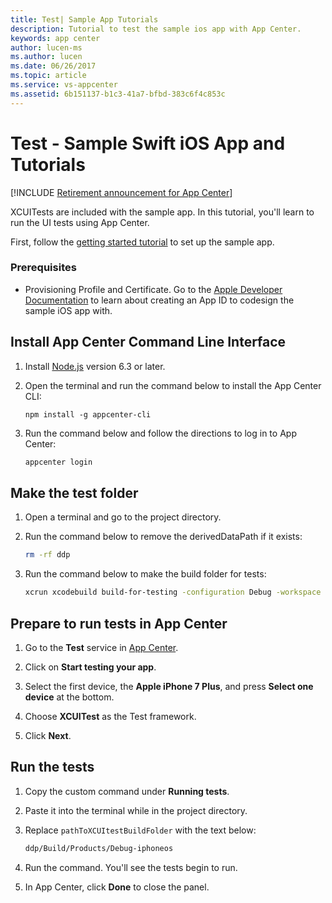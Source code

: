 ```yaml
---
title: Test| Sample App Tutorials
description: Tutorial to test the sample ios app with App Center.
keywords: app center
author: lucen-ms
ms.author: lucen
ms.date: 06/26/2017
ms.topic: article
ms.service: vs-appcenter
ms.assetid: 6b151137-b1c3-41a7-bfbd-383c6f4c853c
---
```


# Test - Sample Swift iOS App and Tutorials

[!INCLUDE [Retirement announcement for App Center](../../includes/retirement.md)]

XCUITests are included with the sample app. In this tutorial, you'll learn to run the UI tests using App Center.

First, follow the [getting started tutorial](getting-started.md) to set up the sample app.

### Prerequisites
- Provisioning Profile and Certificate. Go to the [Apple Developer Documentation](https://developer.apple.com/library/content/documentation/IDEs/Conceptual/AppDistributionGuide/MaintainingProfiles/MaintainingProfiles.html) to learn about creating an App ID to codesign the sample iOS app with.

## Install App Center Command Line Interface

1. Install [Node.js](https://nodejs.org/en/) version 6.3 or later.
2. Open the terminal and run the command below to install the App Center CLI:

   ```shell
   npm install -g appcenter-cli
   ```

3. Run the command below and follow the directions to log in to App Center:

   ```bash
   appcenter login
   ```  

## Make the test folder
1. Open a terminal and go to the project directory.

2. Run the command below to remove the derivedDataPath if it exists:

   ```bash
   rm -rf ddp
   ```

3. Run the command below to make the build folder for tests:

   ```bash
   xcrun xcodebuild build-for-testing -configuration Debug -workspace sampleapp-ios-swift.xcworkspace -sdk iphoneos -scheme sampleapp-ios-swift -derivedDataPath ddp
   ```  

## Prepare to run tests in App Center

1. Go to the **Test** service in [App Center](https://appcenter.ms/apps).

2. Click on **Start testing your app**.

3. Select the first device, the **Apple iPhone 7 Plus**, and press **Select one device** at the bottom.

4. Choose **XCUITest** as the Test framework.

5. Click **Next**.  


## Run the tests

1. Copy the custom command under **Running tests**.

2. Paste it into the terminal while in the project directory.

3. Replace ```pathToXCUItestBuildFolder``` with the text below:

   ```bash
   ddp/Build/Products/Debug-iphoneos
   ```

4. Run the command. You'll see the tests begin to run.

5. In App Center, click **Done** to close the panel.
